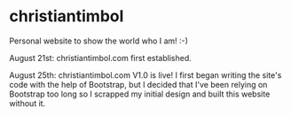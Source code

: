 # christiantimbol

Personal website to show the world who I am! :-)

August 21st: christiantimbol.com first established. 

August 25th: christiantimbol.com V1.0 is live! I first began writing the site's code with the help of Bootstrap, but I decided that I've been relying on Bootstrap too long so I scrapped my initial design and built this website without it.